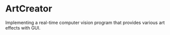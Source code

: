 # ArtCreator
Implementing a real-time computer vision program that provides various art effects with GUI.
